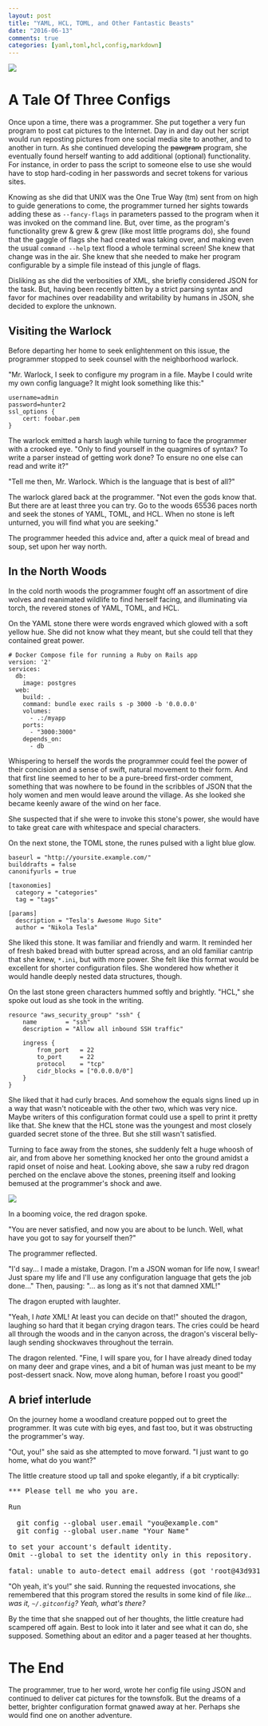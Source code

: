```yaml
---
layout: post
title: "YAML, HCL, TOML, and Other Fantastic Beasts"
date: "2016-06-13"
comments: true
categories: [yaml,toml,hcl,config,markdown]
---
```


![](/images/griffin.jpg)

# A Tale Of Three Configs

Once upon a time, there was a programmer.  She put together a very fun program
to post cat pictures to the Internet.  Day in and day out her script would run
reposting pictures from one social media site to another, and to another in
turn.  As she continued developing the ~~pawgram~~ program, she eventually
found herself wanting to add additional (optional) functionality.  For
instance, in order to pass the script to someone else to use she would have to
stop hard-coding in her passwords and secret tokens for various sites.

Knowing as she did that UNIX was the One True Way (tm) sent from on high to
guide generations to come, the programmer turned her sights towards adding
these as `--fancy-flags` in parameters passed to the program when it was
invoked on the command line.  But, over time, as the program's functionality
grew & grew & grew (like most little programs do), she found that the gaggle of
flags she had created was taking over, and making even the usual `command
--help` text flood a whole terminal screen!  She knew that change was in the
air.  She knew that she needed to make her program configurable by a simple
file instead of this jungle of flags.

Disliking as she did the verbosities of XML, she briefly considered JSON for
the task.  But, having been recently bitten by a strict parsing syntax and
favor for machines over readability and writability by humans in JSON, she
decided to explore the unknown.

## Visiting the Warlock

Before departing her home to seek enlightenment on this issue, the programmer
stopped to seek counsel with the neighborhood warlock.

"Mr. Warlock, I seek to configure my program in a file.  Maybe I could write my
own config language?  It might look something like this:"

```
username=admin
password=hunter2
ssl_options {
    cert: foobar.pem
}
```

The warlock emitted a harsh laugh while turning to face the programmer with a
crooked eye.  "Only to find yourself in the quagmires of syntax? To write a
parser instead of getting work done?  To ensure no one else can read and write
it?"

"Tell me then, Mr. Warlock.  Which is the language that is best of all?"

The warlock glared back at the programmer.  "Not even the gods know that.  But
there are at least three you can try.  Go to the woods 65536 paces north and
seek the stones of YAML, TOML, and HCL.  When no stone is left unturned, you
will find what you are seeking."

The programmer heeded this advice and, after a quick meal of bread and soup,
set upon her way north.

## In the North Woods

In the cold north woods the programmer fought off an assortment of dire wolves
and reanimated wildlife to find herself facing, and illuminating via torch, the
revered stones of YAML, TOML, and HCL.

On the YAML stone there were words engraved which glowed with a soft yellow
hue.  She did not know what they meant, but she could tell that they contained
great power.

```
# Docker Compose file for running a Ruby on Rails app
version: '2'
services:
  db:
    image: postgres
  web:
    build: .
    command: bundle exec rails s -p 3000 -b '0.0.0.0'
    volumes:
      - .:/myapp
    ports:
      - "3000:3000"
    depends_on:
      - db
```

Whispering to herself the words the programmer could feel the power of their
concision and a sense of swift, natural movement to their form.  And that first
line seemed to her to be a pure-breed first-order comment, something that was
nowhere to be found in the scribbles of JSON that the holy women and men would
leave around the village.  As she looked she became keenly aware of the wind on
her face.

She suspected that if she were to invoke this stone's power, she would have to
take great care with whitespace and special characters.

On the next stone, the TOML stone, the runes pulsed with a light blue glow.

```
baseurl = "http://yoursite.example.com/"
builddrafts = false
canonifyurls = true

[taxonomies]
  category = "categories"
  tag = "tags"

[params]
  description = "Tesla's Awesome Hugo Site"
  author = "Nikola Tesla"
```

She liked this stone.  It was familiar and friendly and warm.  It reminded her
of fresh baked bread with butter spread across, and an old familiar cantrip
that she knew, `*.ini`, but with more power. She felt like this format would be
excellent for shorter configuration files.  She wondered how whether it would
handle deeply nested data structures, though.

On the last stone green characters hummed softly and brightly. "HCL," she spoke
out loud as she took in the writing.

```
resource "aws_security_group" "ssh" {
    name        = "ssh"
    description = "Allow all inbound SSH traffic"

    ingress {
        from_port   = 22
        to_port     = 22
        protocol    = "tcp"
        cidr_blocks = ["0.0.0.0/0"]
    }
}
```

She liked that it had curly braces.  And somehow the equals signs lined up in a
way that wasn't noticeable with the other two, which was very nice.  Maybe
writers of this configuration format could use a spell to print it pretty like
that.  She knew that the HCL stone was the youngest and most closely guarded
secret stone of the three.  But she still wasn't satisfied.

Turning to face away from the stones, she suddenly felt a huge whoosh of air,
and from above her something knocked her onto the ground amidst a rapid onset
of noise and heat. Looking above, she saw a ruby red dragon perched on the
enclave above the stones, preening itself and looking bemused at the
programmer's shock and awe.

![](/images/reddragon.jpg)

In a booming voice, the red dragon spoke.

"You are never satisfied, and now you are about to be lunch.  Well, what have
you got to say for yourself then?"

The programmer reflected.

"I'd say... I made a mistake, Dragon.  I'm a JSON woman for life now, I swear!
Just spare my life and I'll use any configuration language that gets the job
done..."  Then, pausing: "... as long as it's not that damned XML!"

The dragon erupted with laughter.

"Yeah, I _hate_ XML!  At least you can decide on that!" shouted the dragon,
laughing so hard that it began crying dragon tears.  The cries could be heard
all through the woods and in the canyon across, the dragon's visceral
belly-laugh sending shockwaves throughout the terrain.

The dragon relented. "Fine, I will spare you, for I have already dined today on
many deer and grape vines, and a bit of human was just meant to be my
post-dessert snack. Now, move along human, before I roast you good!"

## A brief interlude

On the journey home a woodland creature popped out to greet the programmer.  It
was cute with big eyes, and fast too, but it was obstructing the programmer's
way.

"Out, you!" she said as she attempted to move forward.  "I just want to go
home, what do you want?"

The little creature stood up tall and spoke elegantly, if a bit cryptically:

<pre>
*** Please tell me who you are.

Run

  git config --global user.email "you@example.com"
  git config --global user.name "Your Name"

to set your account's default identity.
Omit --global to set the identity only in this repository.

fatal: unable to auto-detect email address (got 'root@43d93108caaf.(none)')
</pre>

"Oh yeah, it's you!" she said.  Running the requested invocations, she
remembered that this program stored the results in some kind of file _like...
was it, `~/.gitconfig`?  Yeah, what's there?_ 

By the time that she snapped out of her thoughts, the little creature had
scampered off again.  Best to look into it later and see what it can do, she
supposed.  Something about an editor and a pager teased at her thoughts.

# The End

The programmer, true to her word, wrote her config file using JSON and
continued to deliver cat pictures for the townsfolk.  But the dreams of a
better, brighter configuration format gnawed away at her. Perhaps she would
find one on another adventure.
